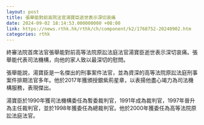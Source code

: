 ```yaml
---
layout: post
title: 張舉能對前高院法官湯寶臣逝世表示深切哀痛　
date: 2024-09-02 18:14:53.000000000 +08:00
link: https://news.rthk.hk/rthk/ch/component/k2/1768752-20240902.htm
categories: rthk
---
```


終審法院首席法官張舉能對前高等法院原訟法庭法官湯寶臣逝世表示深切哀痛。張舉能代表司法機構，向他的家人致以最深切的慰問。

張舉能說，湯寶臣是一名傑出的刑事案件法官，並為資深的高等法院原訟法庭刑事案件排期法官多年。他於2017年獲頒授銀紫荊星章，以表揚他盡心竭力為司法機構服務，表現傑出。

湯寶臣於1990年獲司法機構委任為暫委裁判官，1991年成為裁判官，1997年晉升為主任裁判官，並於1998年獲委任為總裁判官。他於2000年獲委任為高等法院原訟法庭法官。
